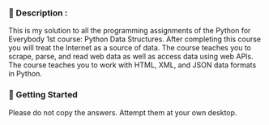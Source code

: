 ### :file_folder: Description : 
This is my solution to all the programming assignments of the Python for Everybody 1st course: Python Data Structures. 
After completing this course you will treat the Internet as a source of data. 
The course teaches you to scrape, parse, and read web data as well as access data using web APIs. 
The course teaches you to work with HTML, XML, and JSON data formats in Python.  

### :pushpin: Getting Started 
Please do not copy the answers. Attempt them at your own desktop. 
